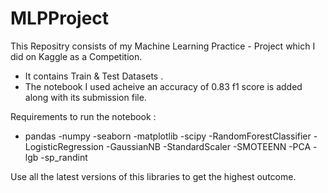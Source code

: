 # MLPProject

This Repositry consists of my Machine Learning Practice - Project which I did on Kaggle as a Competition. 

- It contains Train & Test Datasets .
- The notebook I used acheive an accuracy of 0.83 f1 score is added along with its submission file.



Requirements to run the notebook : 
- pandas 
-numpy
-seaborn
-matplotlib
-scipy
-RandomForestClassifier
-LogisticRegression
-GaussianNB
-StandardScaler
-SMOTEENN
-PCA
-lgb
-sp_randint


Use all the latest versions of this libraries to get the highest outcome.
